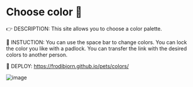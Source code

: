 # Choose color :eyes:

:point_right: DESCRIPTION:  This site allows you to choose a color palette.

:page_facing_up: INSTUCTION: You can use the space bar to change colors. You can lock the color you like with a padlock. You can transfer the link with the desired colors to another person.

:eyes: DEPLOY: https://frodibjorn.github.io/pets/colors/

![image](https://user-images.githubusercontent.com/79738906/196943773-a1c665d7-be18-467b-a224-f2a763baed17.png)
